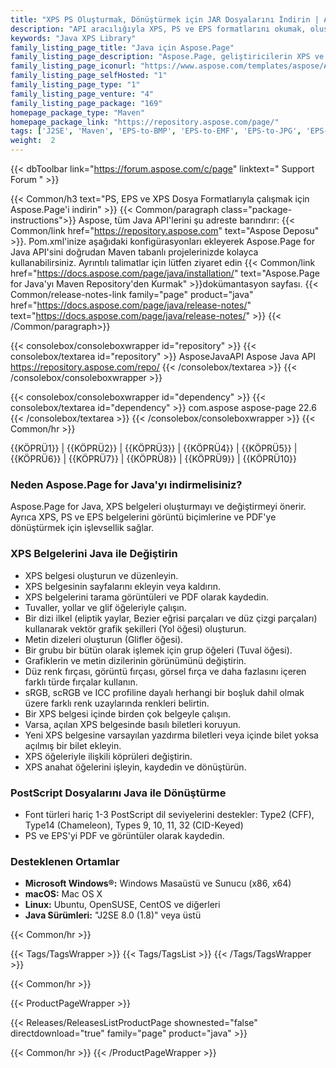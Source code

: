 ```yaml
---
title: "XPS PS Oluşturmak, Dönüştürmek için JAR Dosyalarını İndirin | Aspose.Sayfa"
description: "API aracılığıyla XPS, PS ve EPS formatlarını okumak, oluşturmak ve dönüştürmek için JAR dosyalarını indirin. Destek glif, fırça, vektör, bezier, renkli fırça, şeffaflık ve opaklık maskesi."
keywords: "Java XPS Library"
family_listing_page_title: "Java için Aspose.Page"
family_listing_page_description: "Aspose.Page, geliştiricilerin XPS ve EPS belgeleriyle çalışmasına izin vermek için oluşturulmuş bir Java API'sidir. API'yi kullanarak mevcut ve yeni XPS belgelerini oluşturabilir, düzenleyebilir ve kaydedebilirsiniz. Ayrıca, XPS ve EPS belgelerini PDF ve Görüntülere dönüştürebilirsiniz. Kapsamlı manipülasyon yetenekleri sağlar ve her türlü Masaüstü GUI Uygulamaları, Web Uygulamaları ve Konsol Uygulamaları ile entegre edilebilir."
family_listing_page_iconurl: "https://www.aspose.com/templates/aspose/App_Themes/V3/images/page/272x272/aspose_page-for-java.png"
family_listing_page_selfHosted: "1"
family_listing_page_type: "1"
family_listing_page_venture: "4"
family_listing_page_package: "169"
homepage_package_type: "Maven"
homepage_package_link: "https://repository.aspose.com/page/"
tags: ['J2SE', 'Maven', 'EPS-to-BMP', 'EPS-to-EMF', 'EPS-to-JPG', 'EPS-to-PDF', 'EPS-to-PNG', 'EPS-to-TIFF', 'EPS-to-WMF', 'postscript-to-BMP', 'postscript-to-JPG', 'postscript-to-PDF', 'postscript-to-PNG', 'postscript-to-TIFF', 'XPS-to-BMP', 'XPS-to-JPG', 'XPS-to-PDF', 'XPS-to-PNG', 'XPS-to-TIFF']
weight:  2
---
```


{{< dbToolbar link="https://forum.aspose.com/c/page" linktext=" Support Forum " >}}

{{< Common/h3 text="PS, EPS ve XPS Dosya Formatlarıyla çalışmak için Aspose.Page'i indirin"  >}}
{{< Common/paragraph class="package-instructions">}}
Aspose, tüm Java API'lerini şu adreste barındırır:
{{< Common/link href="https://repository.aspose.com" text="Aspose Deposu"  >}}. Pom.xml'inize aşağıdaki konfigürasyonları ekleyerek Aspose.Page for Java API'sini doğrudan Maven tabanlı projelerinizde kolayca kullanabilirsiniz. Ayrıntılı talimatlar için lütfen ziyaret edin
{{< Common/link href="https://docs.aspose.com/page/java/installation/" text="Aspose.Page for Java'yı Maven Repository'den Kurmak"  >}}dokümantasyon sayfası.
{{< Common/release-notes-link family="page" product="java" href="https://docs.aspose.com/page/java/release-notes/" text="https://docs.aspose.com/page/java/release-notes/"  >}}
{{< /Common/paragraph>}}

{{< consolebox/consoleboxwrapper id="repository" >}}
   {{< consolebox/textarea id="repository" >}} 
      <repository>
      <id>AsposeJavaAPI</id>
      <name>Aspose Java API</name>
      <url>https://repository.aspose.com/repo/</url>
      </repository> 
   {{< /consolebox/textarea >}}
{{< /consolebox/consoleboxwrapper >}}

{{< consolebox/consoleboxwrapper id="dependency" >}}
   {{< consolebox/textarea id="dependency" >}}
      <dependency>
      <groupId>com.aspose</groupId>
      <artifactId>aspose-page</artifactId>
      <version>22.6</version>
      </dependency>
   {{< /consolebox/textarea >}}
{{< /consolebox/consoleboxwrapper >}}
{{< Common/hr >}}

{{KÖPRÜ1}} | {{KÖPRÜ2}} | {{KÖPRÜ3}} | {{KÖPRÜ4}} | {{KÖPRÜ5}} | {{KÖPRÜ6}} | {{KÖPRÜ7}} | {{KÖPRÜ8}} | {{KÖPRÜ9}} | {{KÖPRÜ10}}

### Neden Aspose.Page for Java'yı indirmelisiniz?

Aspose.Page for Java, XPS belgeleri oluşturmayı ve değiştirmeyi önerir. Ayrıca XPS, PS ve EPS belgelerini görüntü biçimlerine ve PDF'ye dönüştürmek için işlevsellik sağlar.

### XPS Belgelerini Java ile Değiştirin

- XPS belgesi oluşturun ve düzenleyin.
- XPS belgesinin sayfalarını ekleyin veya kaldırın.
- XPS belgelerini tarama görüntüleri ve PDF olarak kaydedin.
- Tuvaller, yollar ve glif öğeleriyle çalışın.
- Bir dizi ilkel (eliptik yaylar, Bezier eğrisi parçaları ve düz çizgi parçaları) kullanarak vektör grafik şekilleri (Yol öğesi) oluşturun.
- Metin dizeleri oluşturun (Glifler öğesi).
- Bir grubu bir bütün olarak işlemek için grup öğeleri (Tuval öğesi).
- Grafiklerin ve metin dizilerinin görünümünü değiştirin.
- Düz renk fırçası, görüntü fırçası, görsel fırça ve daha fazlasını içeren farklı türde fırçalar kullanın.
- sRGB, scRGB ve ICC profiline dayalı herhangi bir boşluk dahil olmak üzere farklı renk uzaylarında renkleri belirtin.
- Bir XPS belgesi içinde birden çok belgeyle çalışın.
- Varsa, açılan XPS belgesinde basılı biletleri koruyun.
- Yeni XPS belgesine varsayılan yazdırma biletleri veya içinde bilet yoksa açılmış bir bilet ekleyin.
- XPS öğeleriyle ilişkili köprüleri değiştirin.
- XPS anahat öğelerini işleyin, kaydedin ve dönüştürün.

### PostScript Dosyalarını Java ile Dönüştürme

- Font türleri hariç 1-3 PostScript dil seviyelerini destekler: Type2 (CFF), Type14 (Chameleon), Types 9, 10, 11, 32 (CID-Keyed)
- PS ve EPS'yi PDF ve görüntüler olarak kaydedin.

### Desteklenen Ortamlar

- **Microsoft Windows®:** Windows Masaüstü ve Sunucu (x86, x64)
- **macOS:** Mac OS X
- **Linux:** Ubuntu, OpenSUSE, CentOS ve diğerleri
- **Java Sürümleri:** "J2SE 8.0 (1.8)" veya üstü

{{< Common/hr >}}

{{< Tags/TagsWrapper >}}
 {{< Tags/TagsList >}}
{{< /Tags/TagsWrapper >}}

{{< Common/hr >}}

{{< ProductPageWrapper >}}
<!-- ReleasesListProductPage-->
   {{< Releases/ReleasesListProductPage shownested="false"  directdownload="true" family="page" product="java" >}}
<!-- /ReleasesListProductPage-->
{{< Common/hr >}}
{{< /ProductPageWrapper >}}

